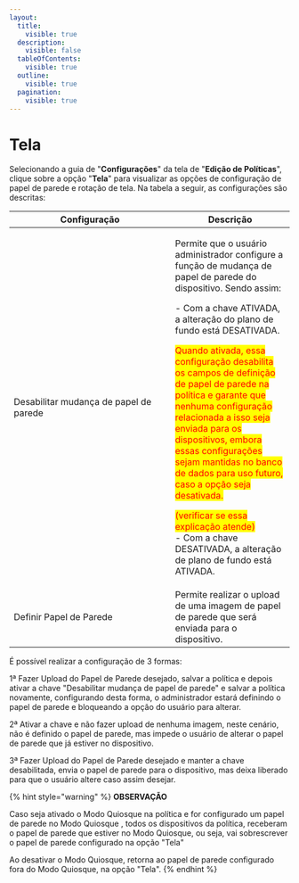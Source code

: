 ```yaml
---
layout:
  title:
    visible: true
  description:
    visible: false
  tableOfContents:
    visible: true
  outline:
    visible: true
  pagination:
    visible: true
---
```


# Tela





Selecionando a guia de "**Configurações**" da tela de "**Edição de Políticas**", clique sobre a opção "**Tela**" para visualizar as opções de configuração de papel de parede e rotação de tela. Na tabela a seguir, as configurações são descritas:

<table><thead><tr><th width="274">Configuração</th><th>Descrição</th></tr></thead><tbody><tr><td>Desabilitar mudança de papel de parede</td><td><p>Permite que o usuário administrador configure a função de mudança de papel de parede do dispositivo. Sendo assim: </p><p>- Com a chave ATIVADA, a alteração do plano de fundo está DESATIVADA. </p><p><mark style="color:red;">Quando ativada, essa configuração desabilita os campos de definição de papel de parede na política e garante que nenhuma configuração relacionada a isso seja enviada para os dispositivos, embora essas configurações sejam mantidas no banco de dados para uso futuro, caso a opção seja desativada.</mark></p><p><mark style="color:red;">(verificar se essa explicação atende)</mark><br>- Com a chave DESATIVADA, a alteração de plano de fundo está ATIVADA. </p></td></tr><tr><td>Definir Papel de Parede</td><td>Permite realizar o upload de uma imagem de papel de parede que será enviada para o dispositivo.</td></tr></tbody></table>

É possível realizar a configuração de 3 formas:

1ª Fazer Upload do Papel de Parede desejado, salvar a política e depois ativar a chave "Desabilitar mudança de papel de parede"  e salvar a política novamente, configurando desta forma, o administrador estará definindo o papel de parede e bloqueando a opção do usuário para alterar.

2ª Ativar a chave e não fazer upload de nenhuma imagem, neste cenário, não é definido o papel de parede, mas impede o usuário de alterar o papel de parede que já estiver no dispositivo.

3ª Fazer Upload do Papel de Parede desejado e manter a chave desabilitada, envia o papel de parede para o dispositivo, mas deixa liberado para que o usuário altere caso assim desejar.

{% hint style="warning" %}
**OBSERVAÇÃO**

Caso seja ativado o Modo Quiosque na política e for configurado um papel de parede no Modo Quiosque , todos os dispositivos da política, receberam o papel de parede que estiver no Modo Quiosque, ou seja, vai sobrescrever o papel de parede configurado na opção "Tela"

Ao desativar o Modo Quiosque, retorna ao papel de parede configurado fora do Modo Quiosque, na opção "Tela".
{% endhint %}
